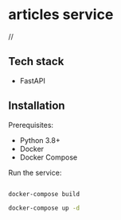 # articles service

//

## Tech stack

- FastAPI

## Installation

Prerequisites:

- Python 3.8+
- Docker
- Docker Compose

Run the service:

```bash

docker-compose build

docker-compose up -d

```
